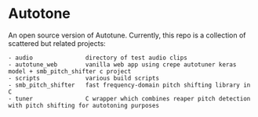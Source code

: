 # Autotone

An open source version of Autotune. Currently, this repo is a collection of scattered but related projects:

```
- audio               directory of test audio clips
- autotune_web        vanilla web app using crepe autotuner keras model + smb_pitch_shifter c project
- scripts             various build scripts
- smb_pitch_shifter   fast frequency-domain pitch shifting library in C
- tuner               C wrapper which combines reaper pitch detection with pitch shifting for autotoning purposes
```
